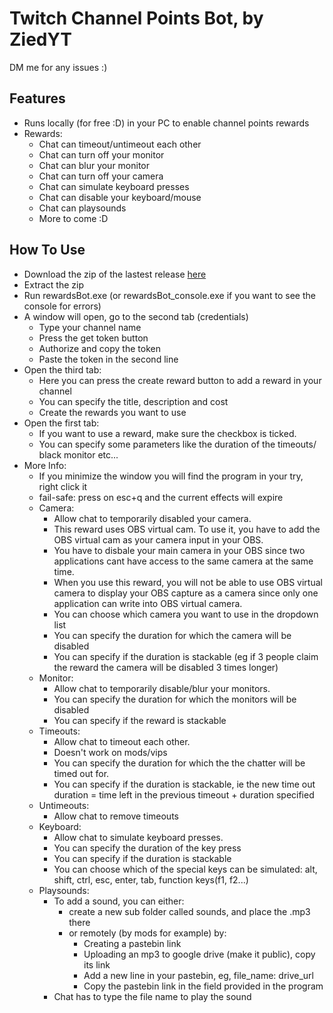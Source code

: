 # Twitch Channel Points Bot, by ZiedYT
DM me for any issues :)
## Features
- Runs locally (for free :D) in your PC to enable channel points rewards
- Rewards:
    - Chat can timeout/untimeout each other
    - Chat can turn off your monitor
    - Chat can blur your monitor
    - Chat can turn off your camera
    - Chat can simulate keyboard presses
    - Chat can disable your keyboard/mouse
    - Chat can playsounds
    - More to come :D
## How To Use
- Download the zip of the lastest release [here](https://github.com/ZiedYT/ChannelPointsBot_public/releases)
- Extract the zip
- Run rewardsBot.exe (or rewardsBot_console.exe if you want to see the console for errors)
- A window will open, go to the second tab (credentials)
    - Type your channel name
    - Press the get token button
    - Authorize and copy the token
    - Paste the token in the second line
- Open the third tab:
    - Here you can press the create reward button to add a reward in your channel
    - You can specify the title, description and cost
    - Create the rewards you want to use
- Open the first tab:
    - If you want to use a reward, make sure the checkbox is ticked.
    - You can specify some parameters like the duration of the timeouts/ black monitor etc...
- More Info:
    - If you minimize the window you will find the program in your try, right click it    
    - fail-safe: press on esc+q and the current effects will expire
    - Camera:   
        - Allow chat to temporarily disabled your camera.     
        - This reward uses OBS virtual cam. To use it, you have to add the OBS virtual cam as your camera input in your OBS. 
        - You have to disbale your main camera in your OBS since two applications cant have access to the same camera at the same time.
        - When you use this reward, you will not be able to use OBS virtual camera to display your OBS capture as a camera since only one application can write into OBS virtual camera.
        - You can choose which camera you want to use in the dropdown list
        - You can specify the duration for which the camera will be disabled
        - You can specify if the duration is stackable (eg if 3 people claim the reward the camera will be disabled 3 times longer)
    - Monitor:
        - Allow chat to temporarily disable/blur your monitors.
        - You can specify the duration for which the monitors will be disabled
        - You can specify if the reward is stackable
    - Timeouts:
        - Allow chat to timeout each other.
        - Doesn't work on mods/vips
        - You can specify the duration for which the the chatter will be timed out for.
        - You can specify if the duration is stackable, ie the new time out duration = time left in the previous timeout + duration specified
    - Untimeouts:
        - Allow chat to remove timeouts
    - Keyboard:
        - Allow chat to simulate keyboard presses.
        - You can specify the duration of the key press
        - You can specify if the duration is stackable
        - You can choose which of the special keys can be simulated: alt, shift, ctrl, esc, enter, tab, function keys(f1, f2...)
    - Playsounds:
        - To add a sound, you can either:
            - create a new sub folder called sounds, and place the .mp3 there
            - or remotely (by mods for example) by:
                - Creating a pastebin link
                - Uploading an mp3 to google drive (make it public), copy its link
                - Add a new line in your pastebin, eg, file_name: drive_url
                - Copy the pastebin link in the field provided in the program
        - Chat has to type the file name to play the sound

